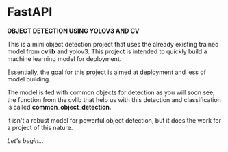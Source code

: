 # FastAPI
**OBJECT DETECTION USING YOLOV3 AND CV** </p>
This is a mini object detection project that uses the already existing trained model from
**cvlib** and yolov3.
This project is intended to quickly build a machine learning model for deployment.

Essentially, the goal for this project is aimed at deployment and less of model building. </p>
The model is fed with common objects for detection as you will soon see, the function from the cvlib that help us with
this detection and classification is called **common_object_detection**.

it isn't a robust model for powerful object detection, but it does the work for a project
of this nature.

_Let's begin..._
